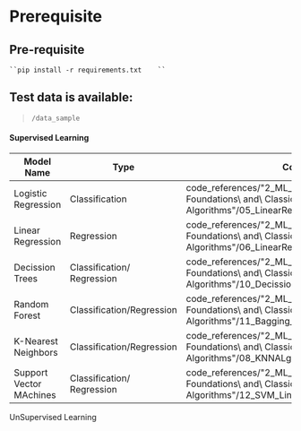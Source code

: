 # Prerequisite

## Pre-requisite

    ``pip install -r requirements.txt    ``

## Test data is available:

>     /data_sample

#### Supervised Learning

| Model Name              | Type                            | Code Path                                                                                                                   |
| ----------------------- | ------------------------------- | --------------------------------------------------------------------------------------------------------------------------- |
| Logistic Regression     | Classification                  | code_references/"2_ML_Programming,\ Math\ Foundations\ and\ Classical\ Algorithms"/05_LinearRegression_Sk_learn_Demo.ipynb  |
| Linear Regression       | Regression                      | code_references/"2_ML_Programming,\ Math\ Foundations\ and\ Classical\ Algorithms"/06_LinearRegression.ipynb                |
| Decission Trees         | Classification/<br />Regression | code_references/"2_ML_Programming,\ Math\ Foundations\ and\ Classical\ Algorithms"/10_DecissionTree_Classifier_01.ipynb     |
| Random Forest           | Classification/Regression       | code_references/"2_ML_Programming,\ Math\ Foundations\ and\ Classical\ Algorithms"/11_Bagging_RandomForest_classifier.ipynb |
| K-Nearest Neighbors     | Classification/Regression       | code_references/"2_ML_Programming,\ Math\ Foundations\ and\ Classical\ Algorithms"/08_KNNALgo.ipynb                         |
| Support Vector MAchines | Classification/ Regression      | code_references/"2_ML_Programming,\ Math\ Foundations\ and\ Classical\ Algorithms"/12_SVM_Linear_example.ipynb<br />        |

UnSupervised Learning
